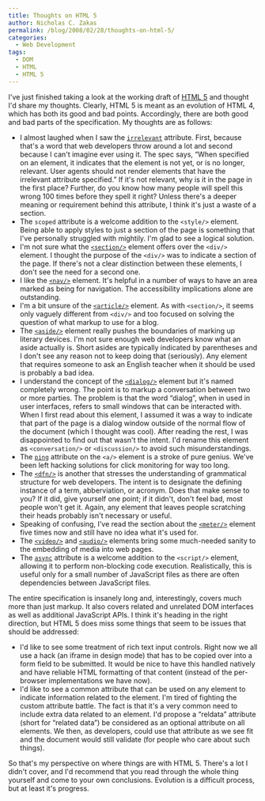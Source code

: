 ```yaml
---
title: Thoughts on HTML 5
author: Nicholas C. Zakas
permalink: /blog/2008/02/28/thoughts-on-html-5/
categories:
  - Web Development
tags:
  - DOM
  - HTML
  - HTML 5
---
```

I've just finished taking a look at the working draft of <a title="HTML 5" rel="external" href="http://www.w3.org/html/wg/html5/">HTML 5</a> and thought I'd share my thoughts. Clearly, HTML 5 is meant as an evolution of HTML 4, which has both its good and bad points. Accordingly, there are both good and bad parts of the specification. My thoughts are as follows:

  * I almost laughed when I saw the <a title="The irrelevant attribute" rel="external" href="http://www.w3.org/html/wg/html5/#the-irrelevant"><code>irrelevant</code></a> attribute. First, because that's a word that web developers throw around a lot and second because I can't imagine ever using it. The spec says, &#8220;When specified on an element, it indicates that the element is not yet, or is no longer, relevant. User agents should not render elements that have the irrelevant attribute specified.&#8221; If it's not relevant, why is it in the page in the first place? Further, do you know how many people will spell this wrong 100 times before they spell it right? Unless there's a deeper meaning or requirement behind this attribute, I think it's just a waste of a section.
  * The <a title="The scoped attribute" rel="external"><code>scoped</code></a> attribute is a welcome addition to the `<style/>` element. Being able to apply styles to just a section of the page is something that I've personally struggled with mightily. I'm glad to see a logical solution.
  * I'm not sure what the <a title="The section element" rel="external" href="http://www.w3.org/html/wg/html5/#section"><code>&lt;section/&gt;</code></a> element offers over the `<div/>` element. I thought the purpose of the `<div/>` was to indicate a section of the page. If there's not a clear distinction between these elements, I don't see the need for a second one.
  * I like the <a title="The navelement" rel="external" href="http://www.w3.org/html/wg/html5/#nav"><code>&lt;nav/&gt;</code></a> element. It's helpful in a number of ways to have an area marked as being for navigation. The accessibility implications alone are outstanding.
  * I'm a bit unsure of the <a title="The article element" rel="external" href="http://www.w3.org/html/wg/html5/#article"><code>&lt;article/&gt;</code></a> element. As with `<section/>`, it seems only vaguely different from `<div/>` and too focused on solving the question of what markup to use for a blog.
  * The <a title="The aside element" rel="external" href="http://www.w3.org/html/wg/html5/#aside"><code>&lt;aside/&gt;</code></a> element really pushes the boundaries of marking up literary devices. I'm not sure enough web developers know what an aside actually is. Short asides are typically indicated by parentheses and I don't see any reason not to keep doing that (seriously). Any element that requires someone to ask an English teacher when it should be used is probably a bad idea.
  * I understand the concept of the <a title="The dialog element" rel="external" href="http://www.w3.org/html/wg/html5/#dialog"><code>&lt;dialog/&gt;</code></a> element but it's named completely wrong. The point is to markup a conversation between two or more parties. The problem is that the word &#8220;dialog&#8221;, when in used in user interfaces, refers to small windows that can be interacted with. When I first read about this element, I assumed it was a way to indicate that part of the page is a dialog window outside of the normal flow of the document (which I thought was cool). After reading the rest, I was disappointed to find out that wasn't the intent. I'd rename this element as `<conversation/>` or `<discussion/>` to avoid such misunderstandings.
  * The <a title="The ping attribute" rel="external" href="http://www.w3.org/html/wg/html5/#ping0"><code>ping</code></a> attribute on the `<a/>` element is a stroke of pure genius. We've been left hacking solutions for click monitoring for way too long.
  * The <a title="The dfn element" rel="external" href="http://www.w3.org/html/wg/html5/#dfn"><code>&lt;dfn/&gt;</code></a> is another that stresses the understanding of grammatical structure for web developers. The intent is to designate the defining instance of a term, abberviation, or acronym. Does that make sense to you? If it did, give yourself one point; if it didn't, don't feel bad, most people won't get it. Again, any element that leaves people scratching their heads probably isn't necessary or useful.
  * Speaking of confusing, I've read the section about the <a title="The meter element" rel="external" href="http://www.w3.org/html/wg/html5/#meter"><code>&lt;meter/&gt;</code></a> element five times now and still have no idea what it's used for.
  * The <a title="The video element" rel="external" href="http://www.w3.org/html/wg/html5/#video1"><code>&lt;video/&gt;</code></a> and <a title="The audio element" rel="external" href="http://www.w3.org/html/wg/html5/#audio1"><code>&lt;audio/&gt;</code></a> elements bring some much-needed sanity to the embedding of media into web pages.
  * The <a title="The async attribute" rel="external" href="http://www.w3.org/html/wg/html5/#async"><code>async</code></a> attribute is a welcome addition to the `<script/>` element, allowing it to perform non-blocking code execution. Realistically, this is useful only for a small number of JavaScript files as there are often dependencies between JavaScript files.

The entire specification is insanely long and, interestingly, covers much more than just markup. It also covers related and unrelated DOM interfaces as well as additional JavaScript APIs. I think it's heading in the right direction, but HTML 5 does miss some things that seem to be issues that should be addressed:

  * I'd like to see some treatment of rich text input controls. Right now we all use a hack (an iframe in design mode) that has to be copied over into a form field to be submitted. It would be nice to have this handled natively and have reliable HTML formatting of that content (instead of the per-browser implementations we have now).
  * I'd like to see a common attribute that can be used on any element to indicate information related to the element. I'm tired of fighting the custom attribute battle. The fact is that it's a very common need to include extra data related to an element. I'd propose a &#8220;reldata&#8221; attribute (short for &#8220;related data&#8221;) be considered as an optional attribute on all elements. We then, as developers, could use that attribute as we see fit and the document would still validate (for people who care about such things).

So that's my perspective on where things are with HTML 5. There's a lot I didn't cover, and I'd recommend that you read through the whole thing yourself and come to your own conclusions. Evolution is a difficult process, but at least it's progress.
